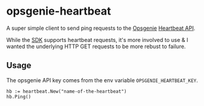 # opsgenie-heartbeat

A super simple client to send ping requests to the [Opsgenie]() [Heartbeat API]().

While the [SDK](https://github.com/opsgenie/opsgenie-go-sdk/tree/master/heartbeat) supports heartbeat requests,
it's more involved to use & I wanted the underlying HTTP GET requests to be more rebust to failure.

## Usage

The opsgenie API key comes from the env variable `OPSGENIE_HEARTBEAT_KEY`.

```golang
hb := heartbeat.New("name-of-the-heartbeat")
hb.Ping()
```

